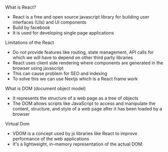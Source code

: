 What is React? 
 - React is a free and open source javascript library for building user interfaces (UIs) and
   UI components
 - Build by facebook
 - It is used for developing single page applications

Limitations of the React
 - Do not provide features like routing, state management, API calls for which we will have to 
   depend on other third party libraries
 - React uses client side rendering where components are generated in the browser using javascript
 - This can cause problem for SEO and indexing 
 - To solve this we can use Nextjs which is a React frame work


What is DOM (document object model)
 - It represents the structure of a web page as a tree of objects
 - The DOM allows scripts like JavaScript to access and manipulate the content, structure, 
   and style of a web page after it has been loaded by a browser

Virtual Dom 
 - VDOM is a concept used by js libraries like React to improve performance of the web applications
 - It's a lightweight, in-memory representation of the actual DOM. 